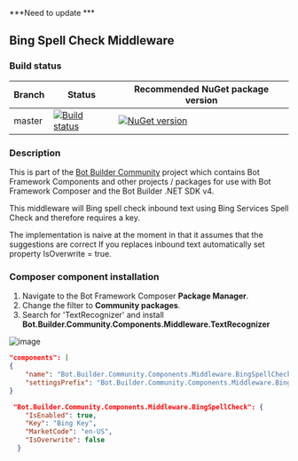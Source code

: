 ***Need to update ***

## Bing Spell Check Middleware 
 
### Build status
| Branch | Status | Recommended NuGet package version |
| ------ | ------ | ------ |
| master | [![Build status](https://ci.appveyor.com/api/projects/status/b9123gl3kih8x9cb?svg=true)](https://ci.appveyor.com/project/garypretty/botbuilder-community) | [![NuGet version](https://img.shields.io/badge/NuGet-1.0.61-blue.svg)](https://www.nuget.org/packages/Bot.Builder.Community.Middleware.SpellCheck/) |
 
### Description

This is part of the [Bot Builder Community](https://github.com/garypretty/botbuilder-community) project which contains Bot Framework Components and other projects / packages for use with Bot Framework Composer and the Bot Builder .NET SDK v4.

This middleware will Bing spell check inbound text using Bing Services Spell Check and therefore requires a key.

The implementation is naive at the moment in that it assumes that the suggestions are correct If you replaces inbound text automatically set property IsOverwrite = true. 

### Composer component installation

1. Navigate to the Bot Framework Composer **Package Manager**.
2. Change the filter to **Community packages**.
3. Search for 'TextRecognizer' and install **Bot.Builder.Community.Components.Middleware.TextRecognizer**

![image](https://user-images.githubusercontent.com/16264167/121935397-aedd2500-cd48-11eb-8f78-b6f72433a119.png)



```json
"components": [
{
    "name": "Bot.Builder.Community.Components.Middleware.BingSpellCheck",
    "settingsPrefix": "Bot.Builder.Community.Components.Middleware.BingSpellCheck"
}
```

```json
 "Bot.Builder.Community.Components.Middleware.BingSpellCheck": {
    "IsEnabled": true,
    "Key": "Bing Key",
    "MarketCode": "en-US",
    "IsOverwrite": false
  }
```

